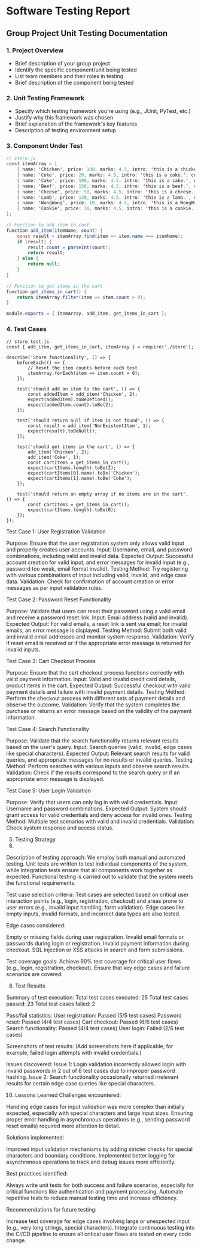 # Software Testing Report
## Group Project Unit Testing Documentation

### 1. Project Overview
- Brief description of your group project
- Identify the specific component/unit being tested
- List team members and their roles in testing
- Brief description of the component being tested


### 2. Unit Testing Framework
- Specify which testing framework you're using (e.g., JUnit, PyTest, etc.)
- Justify why this framework was chosen
- Brief explanation of the framework's key features
- Description of testing environment setup

### 3. Component Under Test
```Java
// store.js
const itemArray = [
    { name: 'Chicken', price: 100, marks: 4.5, intro: 'this is a chicken.', count: 0, itemClass: 'Staple_Food' },
    { name: 'Coke', price: 20, marks: 4.5, intro: 'this is a coke.', count: 0, itemClass: 'Drinks' },
    { name: 'Cake', price: 100, marks: 4.5, intro: 'this is a cake.', count: 0, itemClass: 'Dessert' },
    { name: 'Beef', price: 150, marks: 4.5, intro: 'this is a beef.', count: 0, itemClass: 'Staple_Food' },
    { name: 'Cheese', price: 50, marks: 4.5, intro: 'this is a cheese.', count: 0, itemClass: 'Dessert' },
    { name: 'Lamb', price: 120, marks: 4.5, intro: 'this is a lamb.', count: 0, itemClass: 'Staple_Food' },
    { name: 'WongWong', price: 10, marks: 4.5, intro: 'this is a WongWong drink.', count: 0, itemClass: 'Drinks' },
    { name: 'Cookie', price: 30, marks: 4.5, intro: 'this is a cookie.', count: 0, itemClass: 'Dessert' }
];

// Function to add item to cart
function add_item(itemName, count) {
    const result = itemArray.find(item => item.name === itemName);
    if (result) {
        result.count = parseInt(count);
        return result;
    } else {
        return null;
    }
}

// Function to get items in the cart
function get_items_in_cart() {
    return itemArray.filter(item => item.count > 0);
}

module.exports = { itemArray, add_item, get_items_in_cart };
```

### 4. Test Cases
```Jest
// store.test.js
const { add_item, get_items_in_cart, itemArray } = require('./store');

describe('Store functionality', () => {
    beforeEach(() => {
        // Reset the item counts before each test
        itemArray.forEach(item => item.count = 0);
    });

    test('should add an item to the cart', () => {
        const addedItem = add_item('Chicken', 2);
        expect(addedItem).toBeDefined();
        expect(addedItem.count).toBe(2);
    });

    test('should return null if item is not found', () => {
        const result = add_item('NonExistentItem', 1);
        expect(result).toBeNull();
    });

    test('should get items in the cart', () => {
        add_item('Chicken', 2);
        add_item('Coke', 1);
        const cartItems = get_items_in_cart();
        expect(cartItems.length).toBe(2);
        expect(cartItems[0].name).toBe('Chicken');
        expect(cartItems[1].name).toBe('Coke');
    });

    test('should return an empty array if no items are in the cart', () => {
        const cartItems = get_items_in_cart();
        expect(cartItems.length).toBe(0);
    });
});
```

Test Case 1: User Registration Validation

Purpose: Ensure that the user registration system only allows valid input and properly creates user accounts.
Input: Username, email, and password combinations, including valid and invalid data.
Expected Output: Successful account creation for valid input, and error messages for invalid input (e.g., password too weak, email format invalid).
Testing Method: Try registering with various combinations of input including valid, invalid, and edge case data.
Validation: Check for confirmation of account creation or error messages as per input validation rules.


Test Case 2: Password Reset Functionality

Purpose: Validate that users can reset their password using a valid email and receive a password reset link.
Input: Email address (valid and invalid).
Expected Output: For valid emails, a reset link is sent via email; for invalid emails, an error message is displayed.
Testing Method: Submit both valid and invalid email addresses and monitor system response.
Validation: Verify if reset email is received or if the appropriate error message is returned for invalid inputs.


Test Case 3: Cart Checkout Process

Purpose: Ensure that the cart checkout process functions correctly with valid payment information.
Input: Valid and invalid credit card details, product items in the cart.
Expected Output: Successful checkout with valid payment details and failure with invalid payment details.
Testing Method: Perform the checkout process with different sets of payment details and observe the outcome.
Validation: Verify that the system completes the purchase or returns an error message based on the validity of the payment information.


Test Case 4: Search Functionality

Purpose: Validate that the search functionality returns relevant results based on the user's query.
Input: Search queries (valid, invalid, edge cases like special characters).
Expected Output: Relevant search results for valid queries, and appropriate messages for no results or invalid queries.
Testing Method: Perform searches with various inputs and observe search results.
Validation: Check if the results correspond to the search query or if an appropriate error message is displayed.


Test Case 5: User Login Validation

Purpose: Verify that users can only log in with valid credentials.
Input: Username and password combinations.
Expected Output: System should grant access for valid credentials and deny access for invalid ones.
Testing Method: Multiple test scenarios with valid and invalid credentials.
Validation: Check system response and access status.




5. Testing Strategy
6. 
Description of testing approach: We employ both manual and automated testing. Unit tests are written to test individual components of the system, while integration tests ensure that all components work together as expected. Functional testing is carried out to validate that the system meets the functional requirements.

Test case selection criteria: Test cases are selected based on critical user interaction points (e.g., login, registration, checkout) and areas prone to user errors (e.g., invalid input handling, form validation). Edge cases like empty inputs, invalid formats, and incorrect data types are also tested.


Edge cases considered:

Empty or missing fields during user registration.
Invalid email formats or passwords during login or registration.
Invalid payment information during checkout.
SQL injection or XSS attacks in search and form submissions.


Test coverage goals: Achieve 90% test coverage for critical user flows (e.g., login, registration, checkout). Ensure that key edge cases and failure scenarios are covered.


8. Test Results
   
Summary of test execution:
Total test cases executed: 25
Total test cases passed: 23
Total test cases failed: 2

Pass/fail statistics:
User registration: Passed (5/5 test cases)
Password reset: Passed (4/4 test cases)
Cart checkout: Passed (6/6 test cases)
Search functionality: Passed (4/4 test cases)
User login: Failed (2/6 test cases)


Screenshots of test results:
(Add screenshots here if applicable; for example, failed login attempts with invalid credentials.)


Issues discovered:
Issue 1: Login validation incorrectly allowed login with invalid passwords in 2 out of 6 test cases due to improper password hashing.
Issue 2: Search functionality occasionally returned irrelevant results for certain edge case queries like special characters.


10. Lessons Learned
Challenges encountered:

Handling edge cases for input validation was more complex than initially expected, especially with special characters and large input sizes.
Ensuring proper error handling in asynchronous operations (e.g., sending password reset emails) required more attention to detail.


Solutions implemented:

Improved input validation mechanisms by adding stricter checks for special characters and boundary conditions.
Implemented better logging for asynchronous operations to track and debug issues more efficiently.


Best practices identified:

Always write unit tests for both success and failure scenarios, especially for critical functions like authentication and payment processing.
Automate repetitive tests to reduce manual testing time and increase efficiency.


Recommendations for future testing:

Increase test coverage for edge cases involving large or unexpected input (e.g., very long strings, special characters).
Integrate continuous testing into the CI/CD pipeline to ensure all critical user flows are tested on every code change.
